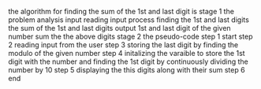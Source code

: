 the algorithm for finding the sum of the 1st and last digit is 
stage 1 the problem analysis 
input 
reading input 
process 
finding the 1st and last digits 
the sum of the 1st and last digits 
output 
1st and last digit of the given number
sum the the above digits 
stage 2 the pseudo-code
step 1 start 
step 2 reading input from the user 
step 3 storing the last digit by finding the modulo of the given number 
step 4 initalizing the varaible to store the 1st digit with the number and finding the 1st digit by continuously dividing the number by 10
step 5 displaying the this digits along with their sum 
step 6 end 
